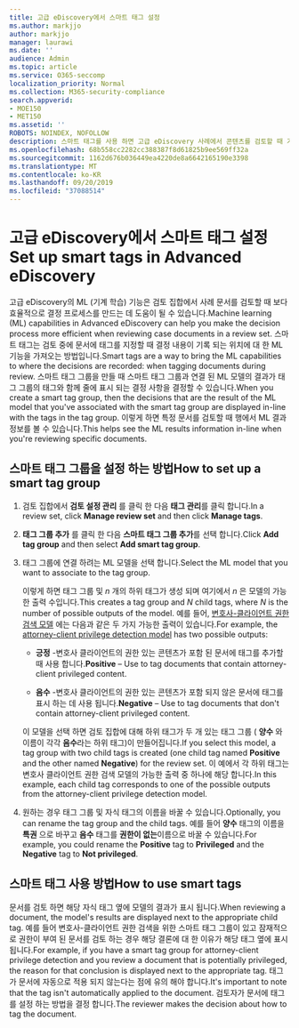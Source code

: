 ```yaml
---
title: 고급 eDiscovery에서 스마트 태그 설정
ms.author: markjjo
author: markjjo
manager: laurawi
ms.date: ''
audience: Admin
ms.topic: article
ms.service: O365-seccomp
localization_priority: Normal
ms.collection: M365-security-compliance
search.appverid:
- MOE150
- MET150
ms.assetid: ''
ROBOTS: NOINDEX, NOFOLLOW
description: 스마트 태그를 사용 하면 고급 eDiscovery 사례에서 콘텐츠를 검토할 때 기계 학습 기능을 적용할 수 있습니다. 스마트 태그 그룹을 사용 하 여 변호사-클라이언트 권한 모델과 같은 기계 학습 검색 모델의 결과를 표시 합니다.
ms.openlocfilehash: 68b558cc2282cc388387f8d61825b9ee569ff32a
ms.sourcegitcommit: 1162d676b036449ea4220de8a6642165190e3398
ms.translationtype: MT
ms.contentlocale: ko-KR
ms.lasthandoff: 09/20/2019
ms.locfileid: "37088514"
---
```

# <a name="set-up-smart-tags-in-advanced-ediscovery"></a><span data-ttu-id="98bc3-104">고급 eDiscovery에서 스마트 태그 설정</span><span class="sxs-lookup"><span data-stu-id="98bc3-104">Set up smart tags in Advanced eDiscovery</span></span>

<span data-ttu-id="98bc3-105">고급 eDiscovery의 ML (기계 학습) 기능은 검토 집합에서 사례 문서를 검토할 때 보다 효율적으로 결정 프로세스를 만드는 데 도움이 될 수 있습니다.</span><span class="sxs-lookup"><span data-stu-id="98bc3-105">Machine learning (ML) capabilities in Advanced eDiscovery can help you make the decision process more efficient when reviewing case documents in a review set.</span></span> <span data-ttu-id="98bc3-106">스마트 태그는 검토 중에 문서에 태그를 지정할 때 결정 내용이 기록 되는 위치에 대 한 ML 기능을 가져오는 방법입니다.</span><span class="sxs-lookup"><span data-stu-id="98bc3-106">Smart tags are a way to bring the ML capabilities to where the decisions are recorded: when tagging documents during review.</span></span> <span data-ttu-id="98bc3-107">스마트 태그 그룹을 만들 때 스마트 태그 그룹과 연결 된 ML 모델의 결과가 태그 그룹의 태그와 함께 줄에 표시 되는 결정 사항을 결정할 수 있습니다.</span><span class="sxs-lookup"><span data-stu-id="98bc3-107">When you create a smart tag group, then the decisions that are the result of the ML model that you've associated with the smart tag group are displayed in-line with the tags in the tag group.</span></span> <span data-ttu-id="98bc3-108">이렇게 하면 특정 문서를 검토할 때 행에서 ML 결과 정보를 볼 수 있습니다.</span><span class="sxs-lookup"><span data-stu-id="98bc3-108">This helps see the ML results information in-line when you're reviewing specific documents.</span></span>

## <a name="how-to-set-up-a-smart-tag-group"></a><span data-ttu-id="98bc3-109">스마트 태그 그룹을 설정 하는 방법</span><span class="sxs-lookup"><span data-stu-id="98bc3-109">How to set up a smart tag group</span></span>

1. <span data-ttu-id="98bc3-110">검토 집합에서 **검토 설정 관리** 를 클릭 한 다음 **태그 관리**를 클릭 합니다.</span><span class="sxs-lookup"><span data-stu-id="98bc3-110">In a review set, click **Manage review set** and then click **Manage tags**.</span></span>

2. <span data-ttu-id="98bc3-111">**태그 그룹 추가** 를 클릭 한 다음 **스마트 태그 그룹 추가**를 선택 합니다.</span><span class="sxs-lookup"><span data-stu-id="98bc3-111">Click **Add tag group** and then select **Add smart tag group**.</span></span>

3. <span data-ttu-id="98bc3-112">태그 그룹에 연결 하려는 ML 모델을 선택 합니다.</span><span class="sxs-lookup"><span data-stu-id="98bc3-112">Select the ML model that you want to associate to the tag group.</span></span>
    
   <span data-ttu-id="98bc3-113">이렇게 하면 태그 그룹 및 *n* 개의 하위 태그가 생성 되며 여기에서 *n* 은 모델의 가능한 출력 수입니다.</span><span class="sxs-lookup"><span data-stu-id="98bc3-113">This creates a tag group and *N* child tags, where *N* is the number of possible outputs of the model.</span></span> <span data-ttu-id="98bc3-114">예를 들어, [변호사-클라이언트 권한 검색 모델](attorney-privilege-detection.md) 에는 다음과 같은 두 가지 가능한 출력이 있습니다.</span><span class="sxs-lookup"><span data-stu-id="98bc3-114">For example, the [attorney-client privilege detection model](attorney-privilege-detection.md) has two possible outputs:</span></span> 

   - <span data-ttu-id="98bc3-115">**긍정** -변호사 클라이언트의 권한 있는 콘텐츠가 포함 된 문서에 태그를 추가할 때 사용 합니다.</span><span class="sxs-lookup"><span data-stu-id="98bc3-115">**Positive** – Use to tag documents that contain attorney-client privileged content.</span></span>
   
   - <span data-ttu-id="98bc3-116">**음수** -변호사 클라이언트의 권한 있는 콘텐츠가 포함 되지 않은 문서에 태그를 표시 하는 데 사용 됩니다.</span><span class="sxs-lookup"><span data-stu-id="98bc3-116">**Negative** – Use to tag documents that don't contain attorney-client privileged content.</span></span>
    
    <span data-ttu-id="98bc3-117">이 모델을 선택 하면 검토 집합에 대해 하위 태그가 두 개 있는 태그 그룹 ( **양수** 와 이름이 각각 **음수**라는 하위 태그)이 만들어집니다.</span><span class="sxs-lookup"><span data-stu-id="98bc3-117">If you select this model, a tag group with two child tags is created (one child tag named **Positive** and the other named **Negative**) for the review set.</span></span> <span data-ttu-id="98bc3-118">이 예에서 각 하위 태그는 변호사 클라이언트 권한 검색 모델의 가능한 출력 중 하나에 해당 합니다.</span><span class="sxs-lookup"><span data-stu-id="98bc3-118">In this example, each child tag corresponds to one of the possible outputs from the attorney-client privilege detection model.</span></span>

4. <span data-ttu-id="98bc3-119">원하는 경우 태그 그룹 및 자식 태그의 이름을 바꿀 수 있습니다.</span><span class="sxs-lookup"><span data-stu-id="98bc3-119">Optionally, you can rename the tag group and the child tags.</span></span> <span data-ttu-id="98bc3-120">예를 들어 **양수** 태그의 이름을 **특권** 으로 바꾸고 **음수** 태그를 **권한이 없는**이름으로 바꿀 수 있습니다.</span><span class="sxs-lookup"><span data-stu-id="98bc3-120">For example, you could rename the **Positive** tag to **Privileged** and the **Negative** tag to **Not privileged**.</span></span>

## <a name="how-to-use-smart-tags"></a><span data-ttu-id="98bc3-121">스마트 태그 사용 방법</span><span class="sxs-lookup"><span data-stu-id="98bc3-121">How to use smart tags</span></span>

<span data-ttu-id="98bc3-122">문서를 검토 하면 해당 자식 태그 옆에 모델의 결과가 표시 됩니다.</span><span class="sxs-lookup"><span data-stu-id="98bc3-122">When reviewing a document, the model's results are displayed next to the appropriate child tag.</span></span> <span data-ttu-id="98bc3-123">예를 들어 변호사-클라이언트 권한 검색을 위한 스마트 태그 그룹이 있고 잠재적으로 권한이 부여 된 문서를 검토 하는 경우 해당 결론에 대 한 이유가 해당 태그 옆에 표시 됩니다.</span><span class="sxs-lookup"><span data-stu-id="98bc3-123">For example, if you have a smart tag group for attorney-client privilege detection and you review a document that is potentially privileged, the reason for that conclusion is displayed next to the appropriate tag.</span></span> <span data-ttu-id="98bc3-124">태그가 문서에 자동으로 적용 되지 않는다는 점에 유의 해야 합니다.</span><span class="sxs-lookup"><span data-stu-id="98bc3-124">It's important to note that the tag isn't automatically applied to the document.</span></span> <span data-ttu-id="98bc3-125">검토자가 문서에 태그를 설정 하는 방법을 결정 합니다.</span><span class="sxs-lookup"><span data-stu-id="98bc3-125">The reviewer makes the decision about how to tag the document.</span></span>